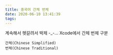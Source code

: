 ```yaml
---
title: 중국어 간체 번체
date: 2020-06-10 13:41:39
tags:
---
```


계속해서 헷갈려서 박제 -_-…
Xcode에서 간체 번체 구분
```
간체(Chinese Simplified)
번체(Chinese Traditional)
```